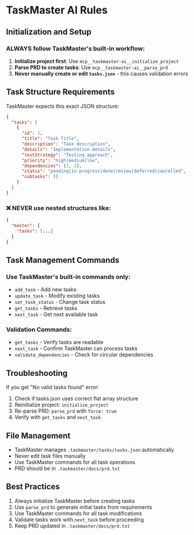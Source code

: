 # TaskMaster AI Rules

## Initialization and Setup

### ALWAYS follow TaskMaster's built-in workflow:
1. **Initialize project first**: Use `mcp__taskmaster-ai__initialize_project` 
2. **Parse PRD to create tasks**: Use `mcp__taskmaster-ai__parse_prd`
3. **Never manually create or edit `tasks.json`** - this causes validation errors

## Task Structure Requirements

TaskMaster expects this exact JSON structure:
```json
{
  "tasks": [
    {
      "id": 1,
      "title": "Task Title",
      "description": "Task description",
      "details": "Implementation details",
      "testStrategy": "Testing approach",
      "priority": "high|medium|low",
      "dependencies": [2, 3],
      "status": "pending|in-progress|done|review|deferred|cancelled",
      "subtasks": []
    }
  ]
}
```

### ❌ NEVER use nested structures like:
```json
{
  "master": {
    "tasks": [...]
  }
}
```

## Task Management Commands

### Use TaskMaster's built-in commands only:
- `add_task` - Add new tasks
- `update_task` - Modify existing tasks  
- `set_task_status` - Change task status
- `get_tasks` - Retrieve tasks
- `next_task` - Get next available task

### Validation Commands:
- `get_tasks` - Verify tasks are readable
- `next_task` - Confirm TaskMaster can process tasks
- `validate_dependencies` - Check for circular dependencies

## Troubleshooting

If you get "No valid tasks found" error:
1. Check if tasks.json uses correct flat array structure
2. Reinitialize project: `initialize_project`
3. Re-parse PRD: `parse_prd` with `force: true`
4. Verify with `get_tasks` and `next_task`

## File Management

- TaskMaster manages `.taskmaster/tasks/tasks.json` automatically
- Never edit task files manually
- Use TaskMaster commands for all task operations
- PRD should be in `.taskmaster/docs/prd.txt`

## Best Practices

1. Always initialize TaskMaster before creating tasks
2. Use `parse_prd` to generate initial tasks from requirements
3. Use TaskMaster commands for all task modifications
4. Validate tasks work with `next_task` before proceeding
5. Keep PRD updated in `.taskmaster/docs/prd.txt`